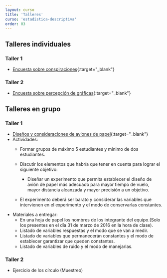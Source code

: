 ```yaml
---
layout: curso
title: 'Talleres'
curso: 'estadistica-descriptiva'
order: 03
---
```


## Talleres individuales

### Taller 1 

  - [Encuesta sobre conspiraciones](./documentos/Encuesta1.pdf){:target="_blank"}

### Taller 2

  - [Encuesta sobre percepción de gráficas](./documentos/tamEcon.pdf){:target="_blank"}

## Talleres en grupo
  
### Taller 1

  - [Diseños y consideraciones de aviones de papel](http://www.paperaeroplanes.com/){:target="_blank"}
  - Actividades:  
      * Formar grupos de máximo 5 estudiantes y mínimo de dos estudiantes.
      * Discutir los elementos que habría que tener en cuenta para lograr 
        el siguiente objetivo:      
        + Diseñar un experimento que permita establecer el diseño de avión
          de papel más adecuado para mayor tiempo de vuelo, mayor distancia
          alcanzada y mayor precisión a un objetivo.
          
      * El experimento deberá ser barato y considerar las variables que intervienen
        en el experimento y el modo de conservarlas constantes.        
   - Materiales a entregar:   
     * En una hoja de papel los nombres de los integrante del equipo.(Solo los
       presentes en el día 31 de marzo de 2016 en la hora de clase).
     * Listado de variables respuestas y el modo que se van a medir.
     * Listado de variables que permanecerán constantes y el modo de
       establecer garantizar que queden constantes.
     * Listado de variables de ruido y el modo de manejarlas. 
     
### Taller 2
   
   - Ejercicio de los círculo (Muestreo)
   

          
      
